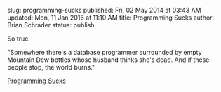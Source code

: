 slug: programming-sucks
published: Fri, 02 May 2014 at 03:43 AM
updated: Mon, 11 Jan 2016 at 11:10 AM
title: Programming Sucks 
author: Brian Schrader
status: publish

So true.

<div class="link">"Somewhere there's a database programmer surrounded by empty Mountain Dew bottles whose husband thinks she's dead. And if these people stop, the world burns."</div>

[Programming Sucks](http://stilldrinking.org/programming-sucks)
